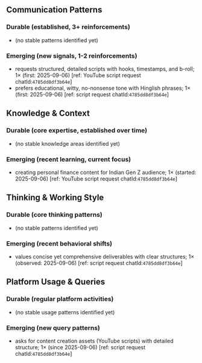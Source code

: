 ## Communication Patterns
### Durable (established, 3+ reinforcements)
- (no stable patterns identified yet)

### Emerging (new signals, 1-2 reinforcements)
- requests structured, detailed scripts with hooks, timestamps, and b-roll; 1× (first: 2025-09-06) [ref: YouTube script request chatId:`4785dd8df3b64e`]
- prefers educational, witty, no-nonsense tone with Hinglish phrases; 1× (first: 2025-09-06) [ref: script request chatId:`4785dd8df3b64e`]

## Knowledge & Context
### Durable (core expertise, established over time)
- (no stable knowledge areas identified yet)

### Emerging (recent learning, current focus)
- creating personal finance content for Indian Gen Z audience; 1× (started: 2025-09-06) [ref: YouTube script request chatId:`4785dd8df3b64e`]

## Thinking & Working Style
### Durable (core thinking patterns)
- (no stable patterns identified yet)

### Emerging (recent behavioral shifts)
- values concise yet comprehensive deliverables with clear structures; 1× (observed: 2025-09-06) [ref: script request chatId:`4785dd8df3b64e`]

## Platform Usage & Queries
### Durable (regular platform activities)
- (no stable usage patterns identified yet)

### Emerging (new query patterns)
- asks for content creation assets (YouTube scripts) with detailed structure; 1× (since 2025-09-06) [ref: script request chatId:`4785dd8df3b64e`]